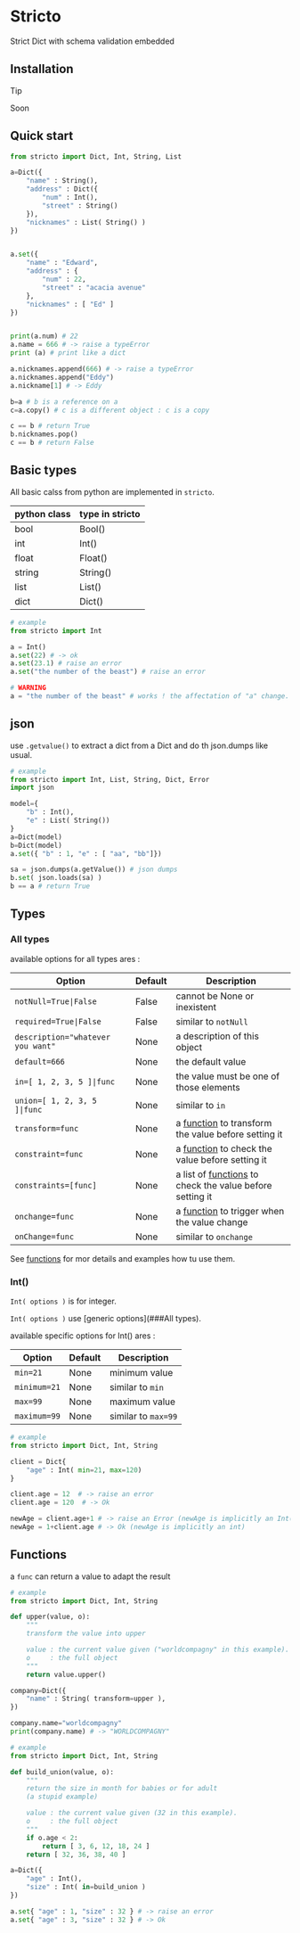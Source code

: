 # Stricto

Strict Dict with schema validation embedded

## Installation

> [!TIP]
> Soon


## Quick start

```python
from stricto import Dict, Int, String, List

a=Dict({
    "name" : String(),
    "address" : Dict({
        "num" : Int(),
        "street" : String()
    }),
    "nicknames" : List( String() )
})


a.set({ 
    "name" : "Edward",
    "address" : {
        "num" : 22, 
        "street" : "acacia avenue"
    },
    "nicknames" : [ "Ed" ]
})


print(a.num) # 22
a.name = 666 # -> raise a typeError
print (a) # print like a dict

a.nicknames.append(666) # -> raise a typeError
a.nicknames.append("Eddy")
a.nickname[1] # -> Eddy

b=a # b is a reference on a
c=a.copy() # c is a different object : c is a copy

c == b # return True
b.nicknames.pop()
c == b # return False
```

## Basic types

All basic calss from python are implemented in ```stricto```.

| python class | type in stricto |
| - | - |
| bool | Bool() |
| int | Int() |
| float | Float() |
| string | String() |
| list | List() |
| dict | Dict() |

```python
# example
from stricto import Int

a = Int()
a.set(22) # -> ok
a.set(23.1) # raise an error
a.set("the number of the beast") # raise an error

# WARNING
a = "the number of the beast" # works ! the affectation of "a" change. Now it is a string. This is python.
```

## json


use ```.getvalue()``` to extract a dict from a Dict and do th json.dumps like usual.


```python
# example
from stricto import Int, List, String, Dict, Error
import json

model={
    "b" : Int(),
    "e" : List( String())
}
a=Dict(model)
b=Dict(model)
a.set({ "b" : 1, "e" : [ "aa", "bb"]})

sa = json.dumps(a.getValue()) # json dumps 
b.set( json.loads(sa) ) 
b == a # return True
```

## Types

### All types

available options for all types ares :

| Option | Default | Description |
| - | - | - |
| ```notNull=True\|False``` | False | cannot be None or inexistent |
| ```required=True\|False``` | False | similar to ```notNull``` |
| ```description="whatever you want"``` | None | a description of this object |
| ```default=666``` | None | the default value |
| ```in=[ 1, 2, 3, 5 ]\|func``` | None | the value must be one of those elements |
| ```union=[ 1, 2, 3, 5 ]\|func``` | None | similar to ```in```  |
| ```transform=func``` | None | a [function](##Functions) to transform the value before setting it |
| ```constraint=func``` | None | a [function](##Functions) to check the value before setting it |
| ```constraints=[func]``` | None | a list of [functions](##Functions) to check the value before setting it |
| ```onchange=func``` | None | a [function](##Functions) to trigger when the value change |
| ```onChange=func``` | None | similar to ```onchange``` |

See [functions](##Functions) for mor details and examples how tu use them.


### Int()

```Int( options )``` is for integer.

```Int( options )``` use [generic options](###All types).

available specific options for Int() ares :

| Option | Default | Description |
| - | - | - |
| ```min=21``` | None | minimum value |
| ```minimum=21``` | None | similar to ```min``` |
| ```max=99``` | None | maximum value |
| ```maximum=99``` | None | similar to ```max=99``` |

```python
# example
from stricto import Dict, Int, String

client = Dict{
    "age" : Int( min=21, max=120)
}

client.age = 12  # -> raise an error
client.age = 120  # -> Ok

newAge = client.age+1 # -> raise an Error (newAge is implicitly an Int( min=21, max=120))
newAge = 1+client.age # -> Ok (newAge is implicitly an int)
```



## Functions

 a ```func``` can return a value to adapt the result


```python
# example
from stricto import Dict, Int, String

def upper(value, o):
    """
    transform the value into upper

    value : the current value given ("worldcompagny" in this example).
    o     : the full object
    """
    return value.upper()

company=Dict({
    "name" : String( transform=upper ),
})

company.name="worldcompagny"
print(company.name) # -> "WORLDCOMPAGNY"
```


```python
# example
from stricto import Dict, Int, String

def build_union(value, o):
    """
    return the size in month for babies or for adult 
    (a stupid example)

    value : the current value given (32 in this example).
    o     : the full object
    """
    if o.age < 2:
        return [ 3, 6, 12, 18, 24 ]
    return [ 32, 36, 38, 40 ]

a=Dict({
    "age" : Int(),
    "size" : Int( in=build_union )
})

a.set{ "age" : 1, "size" : 32 } # -> raise an error
a.set{ "age" : 3, "size" : 32 } # -> Ok
```


